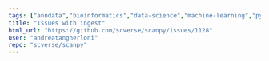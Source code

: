 ```yaml
---
tags: ["anndata","bioinformatics","data-science","machine-learning","python","scanpy","scverse","transcriptomics","visualize-data"]
title: "Issues with ingest"
html_url: "https://github.com/scverse/scanpy/issues/1128"
user: "andreatangherloni"
repo: "scverse/scanpy"
---
```


